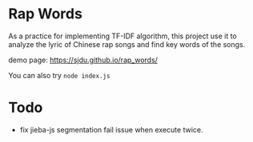 # Rap Words

As a practice for implementing TF-IDF algorithm, this project use it to analyze the lyric of Chinese rap songs and find key words of the songs.

demo page: https://sjdu.github.io/rap_words/

You can also try
`node index.js`

# Todo
- fix jieba-js segmentation fail issue when execute twice.